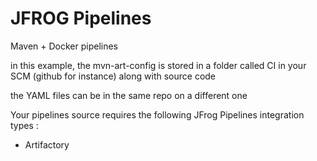 # JFROG Pipelines

Maven + Docker pipelines

in this example, the mvn-art-config is stored in a folder called CI in your SCM (github for instance) along with source code

the YAML files can be in the same repo on a different one
 
Your pipelines source requires the following JFrog Pipelines integration types :
* Artifactory
